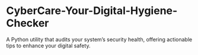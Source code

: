 # CyberCare-Your-Digital-Hygiene-Checker
A Python utility that audits your system’s security health, offering actionable tips to enhance your digital safety.
